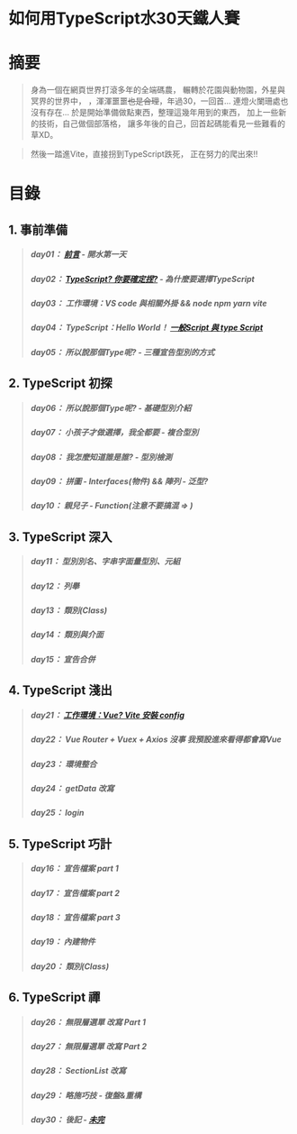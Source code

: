 # 如何用TypeScript水30天鐵人賽

# 摘要
> 身為一個在網頁世界打滾多年的全端碼農，
> 輾轉於花園與動物園，外星與冥界的世界中，
> ，渾渾噩噩~~也是合理~~，年過30，一回首...
> 連燈火闌珊處也沒有存在...
> 於是開始準備做點東西，整理這幾年用到的東西，
> 加上一些新的技術，自己做個部落格，
> 讓多年後的自己，回首起碼能看見一些難看的草XD。

> 然後一踏進Vite，直接拐到TypeScript跌死，
> 正在努力的爬出來!!


# 目錄

## 1. 事前準備
> ##### day01： [前言](https://tw.alphacamp.co/blog/most-in-demand-programming-language(參考)) - 開水第一天
> ##### day02： [TypeScript? 你要確定捏?](https://jackthenomad.com/why-typescript-is-the-best-way-to-write-front-end-in-2019-feb855f9b164) - 為什麼要選擇TypeScript
> ##### day03： 工作環境：VS code 與相關外掛 && node npm yarn vite
> ##### day04： TypeScript：Hello World！ [一般Script 與 type Script](https://www.runoob.com/typescript/ts-tutorial.html)
> ##### day05： 所以說那個Type呢? - 三種宣告型別的方式

## 2. TypeScript 初探
> ##### day06： 所以說那個Type呢? - 基礎型別介紹
> ##### day07： 小孩子才做選擇，我全都要 - 複合型別
> ##### day08： 我怎麼知道誰是誰? - 型別檢測
> ##### day09： 拼圖 - Interfaces(物件) && 陣列 - 泛型?
> ##### day10： 親兒子 - Function(注意不要搞混 => )

## 3. TypeScript 深入
> ##### day11： 型別別名、字串字面量型別、元組
> ##### day12： 列舉
> ##### day13： 類別(Class)
> ##### day14： 類別與介面
> ##### day15： 宣告合併

## 4. TypeScript 淺出
> ##### day21： [工作環境：Vue? Vite 安裝 config](https://juejin.cn/post/7051565418460217375)
> ##### day22： Vue Router + Vuex + Axios 沒事 我預設進來看得都會寫Vue
> ##### day23： 環境整合
> ##### day24： getData 改寫
> ##### day25： login

## 5. TypeScript 巧計
> ##### day16： 宣告檔案 part 1
> ##### day17： 宣告檔案 part 2
> ##### day18： 宣告檔案 part 3
> ##### day19： 內建物件
> ##### day20： 類別(Class)

## 6. TypeScript 禪
> ##### day26： 無限層選單 改寫 Part 1
> ##### day27： 無限層選單 改寫 Part 2
> ##### day28： SectionList 改寫
> ##### day29： 略施巧技 - 復盤&重構
> ##### day30： 後記 - [未完](https://willh.gitbook.io/typescript-tutorial/advanced/further-reading)
